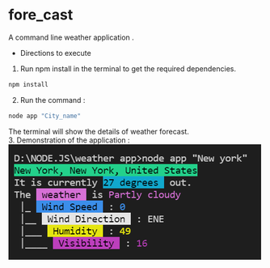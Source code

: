 # fore_cast
A command line weather application .

* Directions to execute 
1. Run npm install in the terminal to get the required dependencies.
```bash
npm install
```
2. Run the command : 
```bash
node app "City_name"
```

The terminal will show the details of weather forecast.\
3. Demonstration of the application : 
![GitHub Logo](/utils/demo.png)

